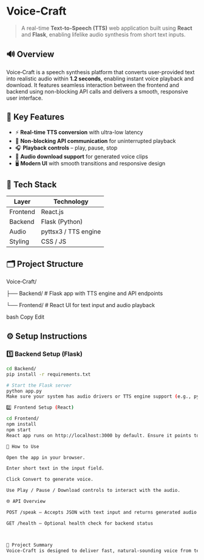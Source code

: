 # Voice‑Craft

> A real-time **Text-to-Speech (TTS)** web application built using **React** and **Flask**, enabling lifelike audio synthesis from short text inputs.

## 🔊 Overview

Voice‑Craft is a speech synthesis platform that converts user-provided text into realistic audio within **1.2 seconds**, enabling instant voice playback and download. It features seamless interaction between the frontend and backend using non-blocking API calls and delivers a smooth, responsive user interface.

## 🚀 Key Features

- ⚡ **Real-time TTS conversion** with ultra-low latency
- 🔄 **Non-blocking API communication** for uninterrupted playback
- 🎧 **Playback controls** – play, pause, stop
- 💾 **Audio download support** for generated voice clips
- 🖥️ **Modern UI** with smooth transitions and responsive design

## 🧩 Tech Stack

| Layer     | Technology     |
|-----------|----------------|
| Frontend  | React.js       |
| Backend   | Flask (Python) |
| Audio     | pyttsx3 / TTS engine |
| Styling   | CSS / JS       |


## 🗂️ Project Structure

Voice‑Craft/

├── Backend/ # Flask app with TTS engine and API endpoints

└── Frontend/ # React UI for text input and audio playback

bash
Copy
Edit

## ⚙️ Setup Instructions

### 1️⃣ Backend Setup (Flask)

```bash
cd Backend/
pip install -r requirements.txt

# Start the Flask server
python app.py
Make sure your system has audio drivers or TTS engine support (e.g., pyttsx3, gTTS, etc.)

2️⃣ Frontend Setup (React)

cd Frontend/
npm install
npm start
React app runs on http://localhost:3000 by default. Ensure it points to the Flask backend (http://localhost:5000 or as configured).

🧪 How to Use

Open the app in your browser.

Enter short text in the input field.

Click Convert to generate voice.

Use Play / Pause / Download controls to interact with the audio.

🌐 API Overview

POST /speak – Accepts JSON with text input and returns generated audio

GET /health – Optional health check for backend status



📌 Project Summary
Voice‑Craft is designed to deliver fast, natural-sounding voice from text inputs using modern web technologies. It’s ideal for quick prototyping, accessibility tools, or embedded voice features in applications.
